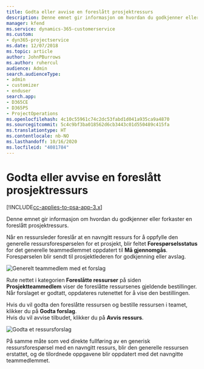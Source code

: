 ```yaml
---
title: Godta eller avvise en foreslått prosjektressurs
description: Denne emnet gir informasjon om hvordan du godkjenner eller forkaster en foreslått prosjektressurs.
manager: kfend
ms.service: dynamics-365-customerservice
ms.custom:
- dyn365-projectservice
ms.date: 12/07/2018
ms.topic: article
author: JohnPBurrows
ms.author: ruhercul
audience: Admin
search.audienceType:
- admin
- customizer
- enduser
search.app:
- D365CE
- D365PS
- ProjectOperations
ms.openlocfilehash: 4c10c55961c74c2dc53fabd1d041a935ca9a4870
ms.sourcegitcommit: 5c4c9bf3ba018562d6cb3443c01d550489c415fa
ms.translationtype: HT
ms.contentlocale: nb-NO
ms.lasthandoff: 10/16/2020
ms.locfileid: "4081784"
---
```

# <a name="accept-or-reject-a-proposed-project-resource"></a>Godta eller avvise en foreslått prosjektressurs

[!INCLUDE[cc-applies-to-psa-app-3.x](../includes/cc-applies-to-psa-app-3x.md)]

Denne emnet gir informasjon om hvordan du godkjenner eller forkaster en foreslått prosjektressurs.

Når en ressursleder foreslår at en navngitt ressurs for å oppfylle den generelle ressursforespørselen for et prosjekt, blir feltet **Forespørselsstatus** for det generelle teammedlemmet oppdatert til **Må gjennomgås**. Forespørselen blir sendt til prosjektlederen for godkjenning eller avslag.

![Generelt teammedlem med et forslag](media/RM-how-to-19.png)

Rute nettet i kategorien **Foreslåtte ressurser** på siden **Prosjektteammedlem** viser de foreslåtte ressursenes gjeldende bestillinger. Når forslaget er godtatt, oppdateres rutenettet for å vise den bestillingen. 

Hvis du vil godta den foreslåtte ressursen og bestille ressursen i teamet, klikker du på **Godta forslag**.  
Hvis du vil avvise tilbudet, klikker du på **Avvis ressurs**.

![Godta et ressursforslag](media/RM-how-to-20.png) 

På samme måte som ved direkte fullføring av en generisk ressursforespørsel med en navngitt ressurs, blir den generelle ressursen erstattet, og de tilordnede oppgavene blir oppdatert med det navngitte teammedlemmet.

